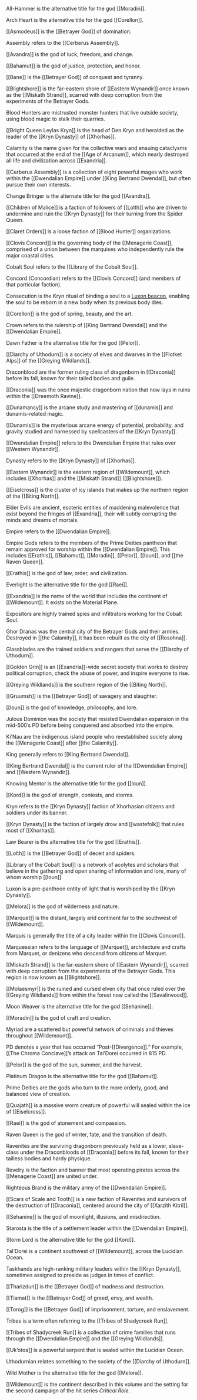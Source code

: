 


All-Hammer is the alternative title for the god [[Moradin]].

Arch Heart is the alternative title for the god [[Corellon]].

[[Asmodeus]] is the [[Betrayer God]] of domination.

Assembly refers to the [[Cerberus Assembly]].





[[Avandra]] is the god of luck, freedom, and change.

[[Bahamut]] is the god of justice, protection, and honor.

[[Bane]] is the [[Betrayer God]] of conquest and tyranny.





[[Blightshore]] is the far-eastern shore of [[Eastern Wynandir]] once known as the [[Miskath Strand]], scarred with deep corruption from the experiments of the Betrayer Gods.

Blood Hunters are mistrusted monster hunters that live outside society, using blood magic to stalk their quarries.

[[Bright Queen Leylas Kryn]] is the head of Den Kryn and heralded as the leader of the [[Kryn Dynasty]] of [[Xhorhas]].

Calamity is the name given for the collective wars and ensuing cataclysms that occurred at the end of the [[Age of Arcanum]], which nearly destroyed all life and civilization across [[Exandria]].

[[Cerberus Assembly]] is a collection of eight powerful mages who work within the [[Dwendalian Empire]] under [[King Bertrand Dwendal]], but often pursue their own interests.

Change Bringer is the alternate title for the god [[Avandra]].

[[Children of Malice]] is a faction of followers of [[Lolth]] who are driven to undermine and ruin the [[Kryn Dynasty]] for their turning from the Spider Queen.

[[Claret Orders]] is a loose faction of [[Blood Hunter]] organizations.

[[Clovis Concord]] is the governing body of the [[Menagerie Coast]], comprised of a union between the marquises who independently rule the major coastal cities.

Cobalt Soul refers to the [[Library of the Cobalt Soul]].

Concord (Concordian) refers to the [[Clovis Concord]] (and members of that particular faction).

Consecution is the Kryn ritual of binding a soul to a [Luxon beacon](https://www.dndbeyond.com/magic-items/luxon-beacon), enabling the soul to be reborn in a new body when its previous body dies.

[[Corellon]] is the god of spring, beauty, and the art.

Crown refers to the rulership of [[King Bertrand Dwendal]] and the [[Dwendalian Empire]].



Dawn Father is the alternative title for the god [[Pelor]].

[[Diarchy of Uthodurn]] is a society of elves and dwarves in the [[Flotket Alps]] of the [[Greying Wildlands]].





Draconblood are the former ruling class of dragonborn in [[Draconia]] before its fall, known for their tailed bodies and guile.

[[Draconia]] was the once majestic dragonborn nation that now lays in ruins within the [[Dreemoth Ravine]].



[[Dunamancy]] is the arcane study and mastering of [[dunamis]] and dunamis-related magic.

[[Dunamis]] is the mysterious arcane energy of potential, probability, and gravity studied and harnessed by spellcasters of the [[Kryn Dynasty]].

[[Dwendalian Empire]] refers to the Dwendalian Empire that rules over [[Western Wynandir]].

Dynasty refers to the [[Kryn Dynasty]] of [[Xhorhas]].

[[Eastern Wynandir]] is the eastern region of [[Wildemount]], which includes [[Xhorhas]] and the [[Miskath Strand]] ([[Blightshore]]).

[[Eiselcross]] is the cluster of icy islands that makes up the northern region of the [[Biting North]].

Elder Evils are ancient, esoteric entities of maddening malevolence that exist beyond the fringes of [[Exandria]], their will subtly corrupting the minds and dreams of mortals.

Empire refers to the [[Dwendalian Empire]].

Empire Gods refers to the members of the Prime Deities pantheon that remain approved for worship within the [[Dwendalian Empire]]. This includes [[Erathis]], [[Bahamut]], [[Moradin]], [[Pelor]], [[Ioun]], and [[the Raven Queen]].

[[Erathis]] is the god of law, order, and civilization.

Everlight is the alternative title for the god [[Raei]].

[[Exandria]] is the name of the world that includes the continent of [[Wildemount]]. It exists on the Material Plane.

Expositors are highly trained spies and infiltrators working for the Cobalt Soul.

Ghor Dranas was the central city of the Betrayer Gods and their armies. Destroyed in [[the Calamity]], it has been rebuilt as the city of [[Rosohna]].

Glassblades are the trained soldiers and rangers that serve the [[Diarchy of Uthodurn]].

[[Golden Grin]] is an [[Exandria]]-wide secret society that works to destroy political corruption, check the abuse of power, and inspire everyone to rise.

[[Greying Wildlands]] is the southern region of the [[Biting North]].

[[Gruumsh]] is the [[Betrayer God]] of savagery and slaughter.

[[Ioun]] is the god of knowledge, philosophy, and lore.

Julous Dominion was the society that resisted Dwendalian expansion in the mid-500’s PD before being conquered and absorbed into the empire.

Ki’Nau are the indigenous island people who reestablished society along the [[Menagerie Coast]] after [[the Calamity]].

King generally refers to [[King Bertrand Dwendal]].

[[King Bertrand Dwendal]] is the current ruler of the [[Dwendalian Empire]] and [[Western Wynandir]].

Knowing Mentor is the alternative title for the god [[Ioun]].

[[Kord]] is the god of strength, contests, and storms.

Kryn refers to the [[Kryn Dynasty]] faction of Xhorhasian citizens and soldiers under its banner.

[[Kryn Dynasty]] is the faction of largely drow and [[wastefolk]] that rules most of [[Xhorhas]].

Law Bearer is the alternative title for the god [[Erathis]].

[[Lolth]] is the [[Betrayer God]] of deceit and spiders.

[[Library of the Cobalt Soul]] is a network of acolytes and scholars that believe in the gathering and open sharing of information and lore, many of whom worship [[Ioun]].

Luxon is a pre-pantheon entity of light that is worshiped by the [[Kryn Dynasty]].

[[Melora]] is the god of wilderness and nature.

[[Marquet]] is the distant, largely arid continent far to the southwest of [[Wildemount]].

Marquis is generally the title of a city leader within the [[Clovis Concord]].

Marquessian refers to the language of [[Marquet]], architecture and crafts from Marquet, or denizens who descend from citizens of Marquet.

[[Miskath Strand]] is the far-eastern shore of [[Eastern Wynandir]], scarred with deep corruption from the experiments of the Betrayer Gods. This region is now known as [[Blightshore]].

[[Molaesmyr]] is the ruined and cursed elven city that once ruled over the [[Greying Wildlands]] from within the forest now called the [[Savalirwood]].

Moon Weaver is the alternative title for the god [[Sehanine]].

[[Moradin]] is the god of craft and creation.

Myriad are a scattered but powerful network of criminals and thieves throughout [[Wildemount]].

PD denotes a year that has occurred “Post-[[Divergence]].” For example, [[The Chroma Conclave]]’s attack on Tal’Dorei occurred in 815 PD.

[[Pelor]] is the god of the sun, summer, and the harvest.

Platinum Dragon is the alternative title for the god [[Bahamut]].

Prime Deities are the gods who turn to the more orderly, good, and balanced view of creation.

[[Quajath]] is a massive worm creature of powerful will sealed within the ice of [[Eiselcross]].

[[Raei]] is the god of atonement and compassion.

Raven Queen is the god of winter, fate, and the transition of death.

Ravenites are the surviving dragonborn previously held as a lower, slave-class under the Draconbloods of [[Draconia]] before its fall, known for their tailless bodies and hardy physique.

Revelry is the faction and banner that most operating pirates across the [[Menagerie Coast]] are united under.

Righteous Brand is the military army of the [[Dwendalian Empire]].

[[Scars of Scale and Tooth]] is a new faction of Ravenites and survivors of the destruction of [[Draconia]], centered around the city of [[Xarzith Kitril]].

[[Sehanine]] is the god of moonlight, illusions, and misdirection.

Starosta is the title of a settlement leader within the [[Dwendalian Empire]].

Storm Lord is the alternative title for the god [[Kord]].

Tal’Dorei is a continent southwest of [[Wildemount]], across the Lucidian Ocean.

Taskhands are high-ranking military leaders within the [[Kryn Dynasty]], sometimes assigned to preside as judges in times of conflict.

[[Tharizdun]] is the [[Betrayer God]] of madness and destruction.

[[Tiamat]] is the [[Betrayer God]] of greed, envy, and wealth.

[[Torog]] is the [[Betrayer God]] of imprisonment, torture, and enslavement.

Tribes is a term often referring to the [[Tribes of Shadycreek Run]].

[[Tribes of Shadycreek Run]] is a collection of crime families that runs through the [[Dwendalian Empire]] and the [[Greying Wildlands]].



[[Uk’otoa]] is a powerful serpent that is sealed within the Lucidian Ocean.


Uthodurnian relates something to the society of the [[Diarchy of Uthodurn]].



Wild Mother is the alternative title for the god [[Melora]].

[[Wildemount]] is the continent described in this volume and the setting for the second campaign of the hit series _Critical Role_.

